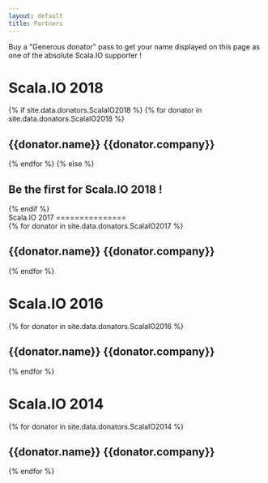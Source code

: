 ```yaml
---
layout: default
title: Partners
---
```

Buy a "Generous donator" pass to get your name displayed on this page as one of the absolute Scala.IO supporter !


Scala.IO 2018
===============

<div class="speakers">
{% if site.data.donators.ScalaIO2018 %}
  {% for donator in site.data.donators.ScalaIO2018 %}
  <div class="row">
    <div class="speaker_bio col-sm-offset-1">
      <h2 class="name">{{donator.name}}
      <span class="details">
      <a href="http://twitter.com/{{donator.twitter}}"><i class="fa fa-twitter"></i></a>
      <span class="company">{{donator.company}}</span>
      </span>
      </h2>
    </div>
  </div>
  {% endfor %}
{% else %}
  <div class="row">
    <div class="speaker_bio col-sm-offset-1">
      <h2>Be the first for Scala.IO 2018 !</h2>
    </div>
  </div>
{% endif %}
</div>
Scala.IO 2017
===============

<div class="speakers">
{% for donator in site.data.donators.ScalaIO2017 %}
<div class="row">
  <div class="speaker_bio col-sm-offset-1">
    <h2 class="name">{{donator.name}}
    <span class="details">
    <a href="http://twitter.com/{{donator.twitter}}"><i "></i></a>
    <span class="company">{{donator.company}}</span>
    </span>
    </h2>
  </div>
</div>
{% endfor %}

Scala.IO 2016
===============

<div class="speakers">
{% for donator in site.data.donators.ScalaIO2016 %}
<div class="row">
  <div class="speaker_bio col-sm-offset-1">
    <h2 class="name">{{donator.name}}
    <span class="details">
    <a href="http://twitter.com/{{donator.twitter}}"><i class="fa fa-twitter"></i></a>
    <span class="company">{{donator.company}}</span>
    </span>
    </h2>
  </div>
</div>
{% endfor %}

Scala.IO 2014
===============

<div class="speakers">
{% for donator in site.data.donators.ScalaIO2014 %}
<div class="row">
  <div class="speaker_bio col-sm-offset-1">
    <h2 class="name">{{donator.name}}
    <span class="details">
    <a href="http://twitter.com/{{donator.twitter}}"><i class="fa fa-twitter"></i></a>
    <span class="company">{{donator.company}}</span>
    </span>
    </h2>
  </div>
</div>
{% endfor %}
</div>
</div>
